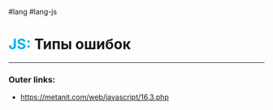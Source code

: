 #lang #lang-js
# <font color="#00b0f0">JS:</font> Типы ошибок
---
### Outer links:
- https://metanit.com/web/javascript/16.3.php